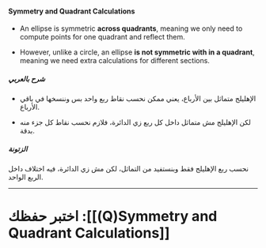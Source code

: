 #### Symmetry and Quadrant Calculations

- An ellipse is symmetric **across quadrants**, meaning we only need to compute points for one quadrant and reflect them.
    
- However, unlike a circle, an ellipse **is not symmetric with in a quadrant**, meaning we need extra calculations for different sections.
    

##### شرح بالعربي

- الإهليلج متماثل بين الأرباع، يعني ممكن نحسب نقاط ربع واحد بس وننسخها في باقي الأرباع.
    
- لكن الإهليلج مش متماثل داخل كل ربع زي الدائرة، فلازم نحسب نقاط كل جزء منه بدقة.
    

##### الزتونة

نحسب ربع الإهليلج فقط وبنستفيد من التماثل، لكن مش زي الدائرة، فيه اختلاف داخل الربع الواحد.

---
# اختبر حفظك :[[(Q)Symmetry and Quadrant Calculations]]
